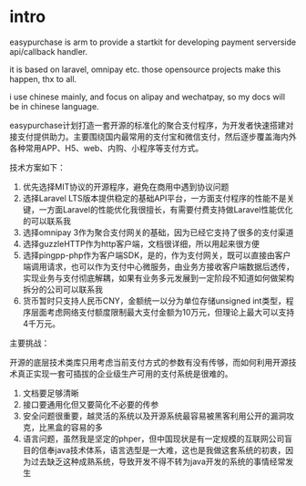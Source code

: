 # intro

easypurchase is arm to provide a startkit for developing payment serverside api/callback handler.

it is based on laravel, omnipay etc. those opensource projects make this happen, thx to all.

i use chinese mainly, and focus on alipay and wechatpay, so my docs will be in chinese language.

easypurchase计划打造一套开源的标准化的聚合支付程序，为开发者快速搭建对接支付提供助力。主要围绕国内最常用的支付宝和微信支付，然后逐步覆盖海内外各种常用APP、H5、web、内购、小程序等支付方式。

技术方案如下：
1. 优先选择MIT协议的开源程序，避免在商用中遇到协议问题
2. 选择Laravel LTS版本提供稳定的基础API平台，一方面支付程序的性能不是关键，一方面Laravel的性能优化我很擅长，有需要付费支持做Laravel性能优化的可以联系我
3. 选择omnipay 3作为聚合支付网关的基础，因为已经它支持了很多的支付渠道
4. 选择guzzleHTTP作为http客户端，文档很详细，所以用起来很方便
5. 选择pingpp-php作为客户端SDK，是的，作为支付网关，既可以直接由客户端调用请求，也可以作为支付中心微服务，由业务方接收客户端数据后透传，实现业务与支付彻底解耦，如果有业务多元发展到一定阶段不知道如何做架构拆分的公司可以联系我
6. 货币暂时只支持人民币CNY，金额统一以分为单位存储unsigned int类型，程序层面考虑网络支付额度限制最大支付金额为10万元，但理论上最大可以支持4千万元。

主要挑战：

开源的底层技术类库只用考虑当前支付方式的参数有没有传够，而如何利用开源技术真正实现一套可插拔的企业级生产可用的支付系统是很难的。

1. 文档要足够清晰
2. 接口要通用化但又要简化不必要的传参
3. 安全问题很重要，越灵活的系统以及开源系统最容易被黑客利用公开的漏洞攻克，比黑盒的容易的多
4. 语言问题，虽然我是坚定的phper，但中国现状是有一定规模的互联网公司盲目的信奉java技术体系，语言选型是一大难，这也是我做这套系统的初衷，因为过去缺乏这种成熟系统，导致开发不得不转为java开发的系统的事情经常发生
